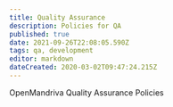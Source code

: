 ```yaml
---
title: Quality Assurance
description: Policies for QA
published: true
date: 2021-09-26T22:08:05.590Z
tags: qa, development
editor: markdown
dateCreated: 2020-03-02T09:47:24.215Z
---
```


OpenMandriva Quality Assurance Policies

 